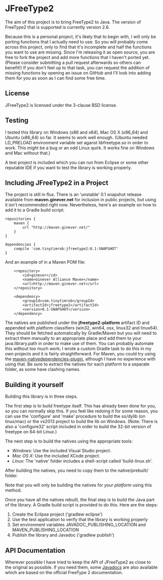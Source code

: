 JFreeType2
=======

The aim of this project is to bring FreeType2 to Java. The version of FreeType2 that is supported is currently version 2.6.

Because this is a personal project, it's likely that to begin with, I will only be porting functions that I actually need to use. So you will probably come across this project, only to find that it's incomplete and half the functions you want to use are missing. Since I'm releasing it as open source, you are free to fork the project and add more functions that I haven't ported yet. (Please consider submitting a pull request afterwards so others can benefit!) If you don't feel up to that task, you can request the addition of missing functions by opening an issue on GitHub and I'll look into adding them for you as soon as I can find some free time.

<h2>License</h2>

JFreeType2 is licensed under the 3-clause BSD license.

<h2>Testing</h2>

I tested this library on Windows (x86 and x64), Mac OS X (x86_64) and Ubuntu (x86_64) so far. It seems to work well enough. (Ubuntu needed LD_PRELOAD environment variable set aganst libfreetype.so in order to work. This might be a bug or an odd Linux quirk. It works fine on Windows and Mac without that.)

A test project is included which you can run from Eclipse or some other reputable IDE if you want to test the library is working properly.

<h2>Including JFreeType2 in a Project</h2>

The project is still in flux. There is an 'unstable' 0.1 snapshot release available from <b>maven.ginever.net</b> for inclusion in public projects, but using it isn't recommended right now. Nevertheless, here's an example on how to add it to a Gradle build script:

    repositories {
    	maven {
    		url "http://maven.ginever.net/"
    	}
    }
    
    dependencies {
    	compile 'com.tinytimrob:jfreetype2:0.1-SNAPSHOT'
    } 

And an example of in a Maven POM file:

        <repository>
            <id>ginever</id>
            <name>Ginever Alliance Maven</name>
            <url>http://maven.ginever.net</url>
        </repository>

        <dependency>
            <groupId>com.tinytimrob</groupId>
            <artifactId>jfreetype2</artifactId>
            <version>0.1-SNAPSHOT</version>
        </dependency>

The natives are published under the <b>jfreetype2-platform</b> artifact ID and appended with platform classifiers (win32, win64, osx, linux32 and linux64). They should be fetched automatically by Gradle/Maven but you will need to extract them manually to an appropriate place and add them to your java.library.path in order to make use of them. You can probably automate this without too much work; I wrote a custom Gradle task to do this in my own projects and it is fairly straightforward. For Maven, you could try using the [maven-nativedependencies-plugin](https://code.google.com/p/mavennatives/), although I have no experience with using that. Be sure to extract the natives for each platform to a separate folder, as some have clashing names.

<h2>Building it yourself</h2>

Building this library is in three steps.

The first step is to build freetype itself. This has already been done for you, so you can normally skip this. If you feel like redoing it for some reason, you can use the 'configure' and 'make' procedure to build the so/dylib (on linux/mac) or the vs2013 project to build the lib on Windows. (Note: There is also a 'configure32' script included in order to build the 32-bit version of freetype on 64-bit Linux.)

The next step is to build the natives using the appropriate tools:

* *Windows*: Use the included Visual Studio project.
* *Mac OS X*: Use the included XCode project.
* *Linux*: The 'native' folder includes a shell-script called 'build-linux.sh'.

After building the natives, you need to copy them to the native/prebuilt/ folder.

Note that you will only be building the natives for *your platform* using this method.

Once you have all the natives rebuilt, the final step is to build the Java part of the library. A Gradle build script is provided to do this. Here are the steps:

1. Create the Eclipse project ('gradlew eclipse')
2. Use the test application to verify that the library is working properly
3. Set environment variables JAVADOC_PUBLISHING_LOCATION and MAVEN_PUBLISHING_LOCATION
4. Publish the library and Javadoc ('gradlew publish')

<h2>API Documentation</h2>

Wherever possible I have tried to keep the API of JFreeType2 as close to the original as possible. If you need them, some [Javadocs](https://javadoc.ginever.net/jfreetype2/0.1/) are also available which are based on the official FreeType 2 documentation.
